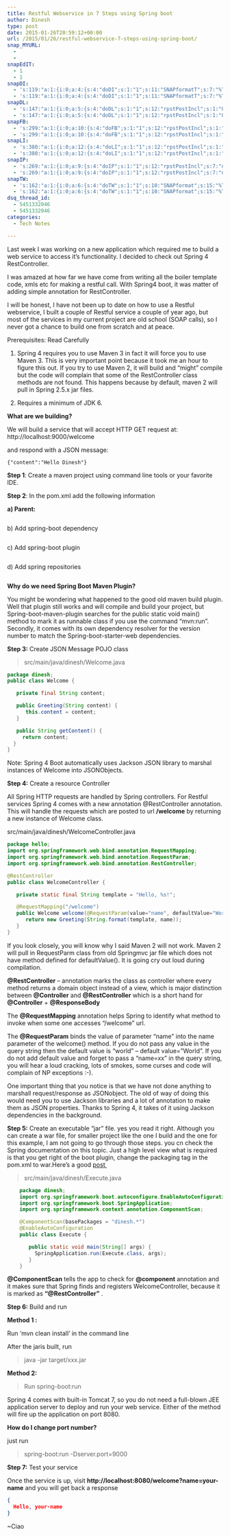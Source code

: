 ```yaml
---
title: Restful Webservice in 7 Steps using Spring boot
author: Dinesh
type: post
date: 2015-01-26T20:59:12+00:00
url: /2015/01/26/restful-webservice-7-steps-using-spring-boot/
snap_MYURL:
  -
  -
snapEdIT:
  - 1
  - 1
snapDI:
  - 's:119:"a:1:{i:0;a:4:{s:4:"doDI";s:1:"1";s:11:"SNAPformatT";s:7:"%TITLE%";s:10:"SNAPformat";s:9:"%EXCERPT%";s:2:"do";s:1:"1";}}";'
  - 's:119:"a:1:{i:0;a:4:{s:4:"doDI";s:1:"1";s:11:"SNAPformatT";s:7:"%TITLE%";s:10:"SNAPformat";s:9:"%EXCERPT%";s:2:"do";s:1:"1";}}";'
snapDL:
  - 's:147:"a:1:{i:0;a:5:{s:4:"doDL";s:1:"1";s:12:"rpstPostIncl";s:1:"0";s:11:"SNAPformatT";s:7:"%TITLE%";s:10:"SNAPformat";s:9:"%EXCERPT%";s:2:"do";s:1:"1";}}";'
  - 's:147:"a:1:{i:0;a:5:{s:4:"doDL";s:1:"1";s:12:"rpstPostIncl";s:1:"0";s:11:"SNAPformatT";s:7:"%TITLE%";s:10:"SNAPformat";s:9:"%EXCERPT%";s:2:"do";s:1:"1";}}";'
snapFB:
  - 's:299:"a:1:{i:0;a:10:{s:4:"doFB";s:1:"1";s:12:"rpstPostIncl";s:1:"0";s:8:"postType";s:1:"I";s:10:"AttachPost";s:1:"2";s:10:"SNAPformat";s:51:"New post (%TITLE%) has been published on %SITENAME%";s:9:"isAutoImg";s:1:"A";s:8:"imgToUse";s:0:"";s:9:"isAutoURL";s:1:"A";s:8:"urlToUse";s:0:"";s:2:"do";s:1:"1";}}";'
  - 's:299:"a:1:{i:0;a:10:{s:4:"doFB";s:1:"1";s:12:"rpstPostIncl";s:1:"0";s:8:"postType";s:1:"I";s:10:"AttachPost";s:1:"2";s:10:"SNAPformat";s:51:"New post (%TITLE%) has been published on %SITENAME%";s:9:"isAutoImg";s:1:"A";s:8:"imgToUse";s:0:"";s:9:"isAutoURL";s:1:"A";s:8:"urlToUse";s:0:"";s:2:"do";s:1:"1";}}";'
snapLI:
  - 's:380:"a:1:{i:0;a:12:{s:4:"doLI";s:1:"1";s:12:"rpstPostIncl";s:1:"0";s:10:"AttachPost";s:1:"1";s:10:"SNAPformat";s:41:"New post has been published on %SITENAME%";s:11:"SNAPformatT";s:18:"New Post - %TITLE%";s:9:"isAutoImg";s:1:"A";s:8:"imgToUse";s:0:"";s:9:"isAutoURL";s:1:"A";s:8:"urlToUse";s:0:"";s:8:"postType";s:1:"A";s:12:"liMsgFormatT";s:18:"New Post - %TITLE%";s:2:"do";s:1:"1";}}";'
  - 's:380:"a:1:{i:0;a:12:{s:4:"doLI";s:1:"1";s:12:"rpstPostIncl";s:1:"0";s:10:"AttachPost";s:1:"1";s:10:"SNAPformat";s:41:"New post has been published on %SITENAME%";s:11:"SNAPformatT";s:18:"New Post - %TITLE%";s:9:"isAutoImg";s:1:"A";s:8:"imgToUse";s:0:"";s:9:"isAutoURL";s:1:"A";s:8:"urlToUse";s:0:"";s:8:"postType";s:1:"A";s:12:"liMsgFormatT";s:18:"New Post - %TITLE%";s:2:"do";s:1:"1";}}";'
snapIP:
  - 's:269:"a:1:{i:0;a:9:{s:4:"doIP";s:1:"1";s:12:"rpstPostIncl";s:7:"nxsi0ip";s:11:"SNAPformatT";s:7:"%TITLE%";s:10:"SNAPformat";s:9:"%EXCERPT%";s:11:"isPrePosted";s:1:"1";s:8:"isPosted";s:1:"1";s:4:"pgID";s:9:"586505097";s:5:"pDate";s:19:"2015-06-22 00:44:33";s:2:"do";s:1:"1";}}";'
  - 's:269:"a:1:{i:0;a:9:{s:4:"doIP";s:1:"1";s:12:"rpstPostIncl";s:7:"nxsi0ip";s:11:"SNAPformatT";s:7:"%TITLE%";s:10:"SNAPformat";s:9:"%EXCERPT%";s:11:"isPrePosted";s:1:"1";s:8:"isPosted";s:1:"1";s:4:"pgID";s:9:"586505097";s:5:"pDate";s:19:"2015-06-22 00:44:33";s:2:"do";s:1:"1";}}";'
snapTW:
  - 's:162:"a:1:{i:0;a:6:{s:4:"doTW";s:1:"1";s:10:"SNAPformat";s:15:"%TITLE% - %URL%";s:8:"attchImg";s:1:"1";s:9:"isAutoImg";s:1:"A";s:8:"imgToUse";s:0:"";s:2:"do";s:1:"1";}}";'
  - 's:162:"a:1:{i:0;a:6:{s:4:"doTW";s:1:"1";s:10:"SNAPformat";s:15:"%TITLE% - %URL%";s:8:"attchImg";s:1:"1";s:9:"isAutoImg";s:1:"A";s:8:"imgToUse";s:0:"";s:2:"do";s:1:"1";}}";'
dsq_thread_id:
  - 5451332046
  - 5451332046
categories:
  - Tech Notes

---
```

Last week I was working on a new application which required me to build a web service to access it&#8217;s functionality. I decided to check out Spring 4 RestController.

I was amazed at how far we have come from writing all the boiler template code, xmls etc for making a restful call. With Spring4 boot, it was matter of adding simple annotation for RestController.

I will be honest, I have not been up to date on how to use a Restful webservice, I built a couple of Restful service a couple of year ago, but most of the services in my current project are old school (SOAP calls), so I never got a chance to build one from scratch and at peace.

Prerequisites: Read Carefully

1. Spring 4 requires you to use Maven 3 in fact it will force you to use Maven 3. This is very important point because it took me an hour to figure this out. If you try to use Maven 2, it will build and &#8220;might&#8221; compile but the code will complain that some of the RestController class methods are not found. This happens because by default, maven 2 will pull in Spring 2.5.x jar files.

2. Requires a minimum of JDK 6.

**What are we building?**

We will build a service that will accept HTTP GET request at: http://localhost:9000/welcome

and respond with a JSON message:

`{"content":"Hello Dinesh"}`

**Step 1**: Create a maven project using command line tools or your favorite IDE.

**Step 2**: In the pom.xml add the following information

**a) Parent:**

<p id="FFoDXdm">
  <img class="alignnone size-full wp-image-753 " src="http://www.javahabit.com/wp-content/uploads/2015/01/img_54c6997a2d5aa.png" alt="" />
</p>

b) Add spring-boot dependency

<p id="HbeyzUj">
  <img class="alignnone size-full wp-image-754 " src="http://www.javahabit.com/wp-content/uploads/2015/01/img_54c6999bd1865.png" alt="" />
</p>

c) Add spring-boot plugin

<p id="TzgpLxK">
  <img class="alignnone size-full wp-image-755 " src="http://www.javahabit.com/wp-content/uploads/2015/01/img_54c699bb563e9.png" alt="" />
</p>

d) Add spring repositories

<p id="dPDyzsX">
  <img class="alignnone size-full wp-image-756 " src="http://www.javahabit.com/wp-content/uploads/2015/01/img_54c699d20f4f9.png" alt="" />
</p>

**Why do we need Spring Boot Maven Plugin?**

You might be wondering what happened to the good old maven build plugin. Well that plugin still works and will compile and build your project, but Spring-boot-maven-plugin searches for the public static void main() method to mark it as runnable class if you use the command &#8220;mvn:run&#8221;. Secondly, it comes with its own dependency resolver for the version number to match the Spring-boot-starter-web dependencies.

**Step 3:** Create JSON Message POJO class

> src/main/java/dinesh/Welcome.java

```java
package dinesh;
public class Welcome {

   private final String content;

   public Greeting(String content) {
      this.content = content;
   }

   public String getContent() {
     return content;
  }
}
```

Note: Spring 4 Boot automatically uses Jackson JSON library to marshal instances of Welcome into JSONObjects.

**Step 4:** Create a resource Controller

All Spring HTTP requests are handled by Spring controllers. For Restful services Spring 4 comes with a new annotation @RestController annotation. This will handle the requests which are posted to url **/welcome** by returning a new instance of Welcome class.

src/main/java/dinesh/WelcomeController.java

```java
package hello;
import org.springframework.web.bind.annotation.RequestMapping;
import org.springframework.web.bind.annotation.RequestParam;
import org.springframework.web.bind.annotation.RestController;

@RestController
public class WelcomeController {

   private static final String template = "Hello, %s!";

   @RequestMapping("/welcome")
   public Welcome welcome(@RequestParam(value="name", defaultValue="World") String name) {
      return new Greeting(String.format(template, name));
   }
}
```

If you look closely, you will know why I said Maven 2 will not work. Maven 2 will pull in RequestParm class from old Springmvc jar file which does not have method defined for defaultValue(). It is going cry out loud during compilation.

__@RestController__ &#8211; annotation marks the class as controller where every method returns a domain object instead of a view, which is major distinction between __@Controller__ and __@RestController__ which is a short hand for __@Controller__ + __@ResponseBody__

The __@RequestMapping__ annotation helps Spring to identify what method to invoke when some one accesses &#8220;/welcome&#8221; url.

The __@RequestParam__ binds the value of parameter &#8220;name&#8221; into the name parameter of the welcome() method. If you do not pass any value in the query string then the default value is &#8220;world&#8221; &#8211; default value=&#8221;World&#8221;. If you do not add default value and forget to pass a &#8220;name=xx&#8221; in the query string, you will hear a loud cracking, lots of smokes, some curses and code will complain of NP exceptions :-).

One important thing that you notice is that we have not done anything to marshall request/response as JSONobject. The old of way of doing this would need you to use Jackson libraries and a lot of annotation to make them as JSON properties. Thanks to Spring 4, it takes of it using Jackson dependencies in the background.

**Step 5:** Create an executable &#8220;jar&#8221; file. yes you read it right. Although you can create a war file, for smaller project like the one I build and the one for this example, I am not going to go through those steps. you cn check the Spring documentation on this topic. Just a high level view what is required is that you get right of the boot plugin, change the packaging tag in the pom.xml to war.Here&#8217;s a good <a href="http://spring.io/blog/2014/03/07/deploying-spring-boot-applications" target="_blank">post </a>

> src/main/java/dinesh/Execute.java

```java
    package dinesh;
    import org.springframework.boot.autoconfigure.EnableAutoConfiguration;
    import org.springframework.boot.SpringApplication;
    import org.springframework.context.annotation.ComponentScan;

    @ComponentScan(basePackages = "dinesh.*")
    @EnableAutoConfiguration
    public class Execute {

       public static void main(String[] args) {
         SpringApplication.run(Execute.class, args);
       }
    }
```


 __@ComponentScan__ tells the app to check for __@component__ annotation and it makes sure that Spring finds and registers WelcomeController, because it is marked as __&#8220;@RestController&#8221;__ .

__Step 6:__ Build and run

__Method 1 :__

Run &#8216;mvn clean install&#8217; in the command line

After the jaris built, run

>java -jar target/xxx.jar

**Method 2:**

 >Run spring-boot:run



Spring 4 comes with built-in Tomcat 7, so you do not need a full-blown JEE application server to deploy and run your web service. Either of the method will fire up the application on port 8080.

**How do I change port number?**

just run

 >spring-boot:run -Dserver.port=9000

**Step 7:** Test your service

Once the service is up, visit **http://localhost:8080/welcome?name=your-name** and you will get back a response
```JSON
{
  Hello, your-name
}
```


~Ciao
